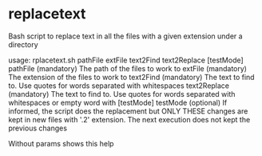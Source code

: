 # replacetext
Bash script to replace text in all the files with a given extension under a directory

usage: rplacetext.sh pathFile extFile text2Find text2Replace [testMode]
  pathFile     (mandatory) The path of the files to work to
  extFile      (mandatory) The extension of the files to work to
  text2Find    (mandatory) The text to find to. Use quotes for words separated
               with whitespaces
  text2Replace (mandatory) The text to find to. Use quotes for words separated
               with whitespaces or empty word with [testMode]
  testMode     (optional)  If informed, the script does the replacement but
               ONLY THESE changes are kept in new files with '.2' extension.
               The next execution does not kept the previous changes
  
  Without params shows this help

